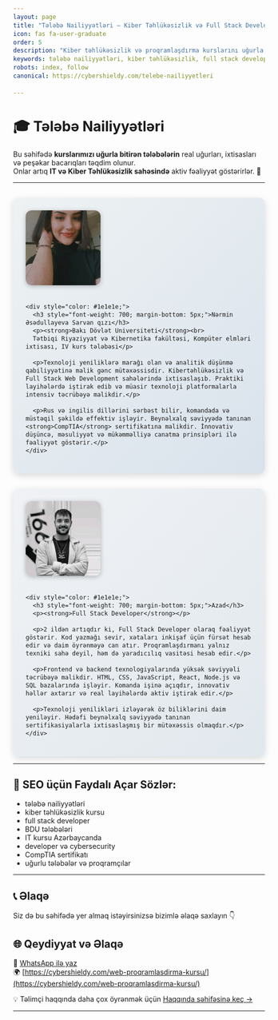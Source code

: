 ```yaml
---
layout: page
title: "Tələbə Nailiyyətləri – Kiber Təhlükəsizlik və Full Stack Developer Uğurları"
icon: fas fa-user-graduate
order: 5
description: "Kiber təhlükəsizlik və proqramlaşdırma kurslarını uğurla bitirən tələbələrimizin real nailiyyətləri. Full Stack Developer, Cybersecurity, BDU tələbələri və sertifikatlı mütəxəssislər."
keywords: tələbə nailiyyətləri, kiber təhlükəsizlik, full stack developer, IT kursu, BDU, kibertəhlükəsizlik, proqramlaşdırma, developer, Azərbaycan, CompTIA, uğurlu tələbələr
robots: index, follow
canonical: https://cybershieldy.com/telebe-nailiyyetleri

---
```


# 🎓 Tələbə Nailiyyətləri

Bu səhifədə <strong>kurslarımızı uğurla bitirən tələbələrin</strong> real uğurları, ixtisasları və peşəkar bacarıqları təqdim olunur.  
Onlar artıq <strong>IT və Kiber Təhlükəsizlik sahəsində</strong> aktiv fəaliyyət göstərirlər. 🚀

---

<div style="display: flex; flex-direction: column; gap: 30px; margin-top: 30px;">

  <!-- 🧑‍🎓 1-ci tələbə - Nərmin -->
  <div style="display: flex; align-items: center; gap: 20px; flex-wrap: wrap; background: linear-gradient(135deg, #eef2f3 0%, #d9e2ec 100%); padding: 25px; border-radius: 12px; box-shadow: 0 4px 14px rgba(0,0,0,0.15);">
    <img src="/assets/images/nermin.webp" alt="Nərmin Əsədullayeva" style="width: 150px; height: 150px; border-radius: 12px; object-fit: cover; box-shadow: 0 2px 10px rgba(0,0,0,0.25);">

    <div style="color: #1e1e1e;">
      <h3 style="font-weight: 700; margin-bottom: 5px;">Nərmin Əsədullayeva Sarvan qızı</h3>
      <p><strong>Bakı Dövlət Universiteti</strong><br>
      Tətbiqi Riyaziyyat və Kibernetika fakültəsi, Kompüter elmləri ixtisası, IV kurs tələbəsi</p>

      <p>Texnoloji yeniliklərə marağı olan və analitik düşünmə qabiliyyətinə malik gənc mütəxəssisdir. Kibertəhlükəsizlik və Full Stack Web Development sahələrində ixtisaslaşıb. Praktiki layihələrdə iştirak edib və müasir texnoloji platformalarla intensiv təcrübəyə malikdir.</p>

      <p>Rus və ingilis dillərini sərbəst bilir, komandada və müstəqil şəkildə effektiv işləyir. Beynəlxalq səviyyədə tanınan <strong>CompTIA</strong> sertifikatına malikdir. İnnovativ düşüncə, məsuliyyət və mükəmməlliyə canatma prinsipləri ilə fəaliyyət göstərir.</p>
    </div>
  </div>

  <!-- 👨‍💻 2-ci tələbə - Azad -->
  <div style="display: flex; align-items: center; gap: 20px; flex-wrap: wrap; background: linear-gradient(135deg, #f0f2f5 0%, #e1e8ed 100%); padding: 25px; border-radius: 12px; box-shadow: 0 4px 14px rgba(0,0,0,0.15);">
    <img src="/assets/images/azad.webp" alt="Azad - Full Stack Developer" style="width: 150px; height: 150px; border-radius: 12px; object-fit: cover; box-shadow: 0 2px 10px rgba(0,0,0,0.25);">

    <div style="color: #1e1e1e;">
      <h3 style="font-weight: 700; margin-bottom: 5px;">Azad</h3>
      <p><strong>Full Stack Developer</strong></p>

      <p>2 ildən artıqdır ki, Full Stack Developer olaraq fəaliyyət göstərir. Kod yazmağı sevir, xətaları inkişaf üçün fürsət hesab edir və daim öyrənməyə can atır. Proqramlaşdırmanı yalnız texniki sahə deyil, həm də yaradıcılıq vasitəsi hesab edir.</p>

      <p>Frontend və backend texnologiyalarında yüksək səviyyəli təcrübəyə malikdir. HTML, CSS, JavaScript, React, Node.js və SQL bazalarında işləyir. Komanda işinə açıqdır, innovativ həllər axtarır və real layihələrdə aktiv iştirak edir.</p>

      <p>Texnoloji yenilikləri izləyərək öz biliklərini daim yeniləyir. Hədəfi beynəlxalq səviyyədə tanınan sertifikasiyalarla ixtisaslaşmış bir mütəxəssis olmaqdır.</p>
    </div>
  </div>

</div>

---

## 🌟 SEO üçün Faydalı Açar Sözlər:
- tələbə nailiyyətləri  
- kiber təhlükəsizlik kursu  
- full stack developer  
- BDU tələbələri  
- IT kursu Azərbaycanda  
- developer və cybersecurity  
- CompTIA sertifikatı  
- uğurlu tələbələr və proqramçılar

---

## 📞 Əlaqə
Siz də bu səhifədə yer almaq istəyirsinizsə bizimlə əlaqə saxlayın 👇  

## 🌐 Qeydiyyat və Əlaqə

📲 [WhatsApp ilə yaz](https://wa.me/994555182523?text=Web+Proqramlaşdırma+kursuna+yazılmaq+istəyirəm)  
🌍 [https://cybershieldy.com/web-proqramlasdirma-kursu/](https://cybershieldy.com/web-proqramlasdirma-kursu/)  

💡 Təlimçi haqqında daha çox öyrənmək üçün [Haqqında səhifəsinə keç →](/haqqinda)


---

<!-- 📊 SEO Structured Data (Google üçün) -->
<script type="application/ld+json">
{
  "@context": "https://schema.org",
  "@type": "WebPage",
  "name": "Tələbə Nailiyyətləri – Kiber Təhlükəsizlik və Full Stack Developer Uğurları",
  "url": "https://sənin-sayt-adın.com/telebe-nailiyyetleri",
  "description": "Kiber təhlükəsizlik və proqramlaşdırma sahəsində uğur qazanan tələbələrin nailiyyətləri. Full Stack Developer, BDU tələbələri və sertifikatlı IT mütəxəssislər.",
  "keywords": "tələbə nailiyyətləri, kiber təhlükəsizlik, full stack developer, IT kursu, BDU, kibertəhlükəsizlik, proqramlaşdırma, developer, Azərbaycan, CompTIA, uğurlu tələbələr",
  "author": {
    "@type": "Organization",
    "name": "CyberShieldy"
  }
}
</script>
